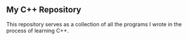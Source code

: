 ## My C++ Repository

This repository serves as a collection of all the programs I wrote in the process of learning C++. 
